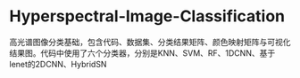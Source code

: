 # Hyperspectral-Image-Classification
高光谱图像分类基础，包含代码、数据集、分类结果矩阵、颜色映射矩阵与可视化结果图。代码中使用了六个分类器，分别是KNN、SVM、RF、1DCNN、基于lenet的2DCNN、HybridSN
